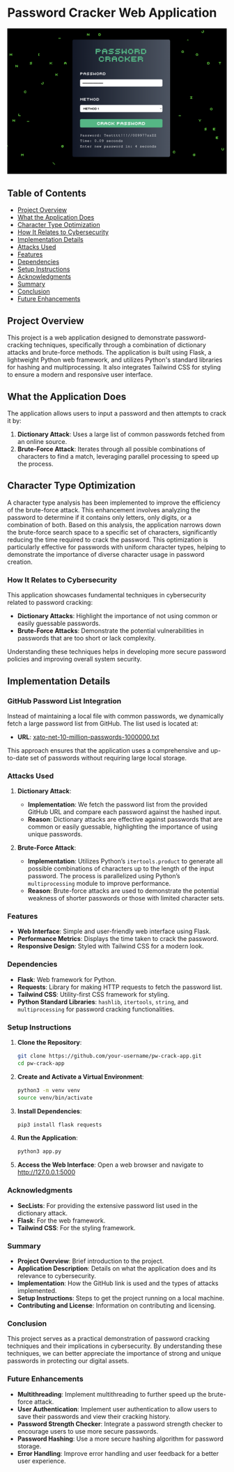 # Password Cracker Web Application

![Password Crack](/public/images/img.png "Matrix Style")

## Table of Contents

- [Project Overview](#project-overview)
- [What the Application Does](#what-the-application-does)
- [Character Type Optimization](#character-type-optimization)
- [How It Relates to Cybersecurity](#hwow-it-relates-to-cybersecurity)
- [Implementation Details](#implementation-details)
- [Attacks Used](#attacks-used)
- [Features](#features)
- [Dependencies](#dependencies)
- [Setup Instructions](#setup-instructions)
- [Acknowledgments](#acknowledgments)
- [Summary](#summary)
- [Conclusion](#conclusion)
- [Future Enhancements](#future-enhancements)

## Project Overview

This project is a web application designed to demonstrate password-cracking techniques, specifically through a combination of dictionary attacks and brute-force methods. The application is built using Flask, a lightweight Python web framework, and utilizes Python's standard libraries for hashing and multiprocessing. It also integrates Tailwind CSS for styling to ensure a modern and responsive user interface.

## What the Application Does

The application allows users to input a password and then attempts to crack it by:

1. **Dictionary Attack**: Uses a large list of common passwords fetched from an online source.
2. **Brute-Force Attack**: Iterates through all possible combinations of characters to find a match, leveraging parallel processing to speed up the process.

## Character Type Optimization

A character type analysis has been implemented to improve the efficiency of the brute-force attack. This enhancement involves analyzing the password to determine if it contains only letters, only digits, or a combination of both. Based on this analysis, the application narrows down the brute-force search space to a specific set of characters, significantly reducing the time required to crack the password. This optimization is particularly effective for passwords with uniform character types, helping to demonstrate the importance of diverse character usage in password creation.

### How It Relates to Cybersecurity

This application showcases fundamental techniques in cybersecurity related to password cracking:

- **Dictionary Attacks**: Highlight the importance of not using common or easily guessable passwords.
- **Brute-Force Attacks**: Demonstrate the potential vulnerabilities in passwords that are too short or lack complexity.

Understanding these techniques helps in developing more secure password policies and improving overall system security.

## Implementation Details

### GitHub Password List Integration

Instead of maintaining a local file with common passwords, we dynamically fetch a large password list from GitHub. The list used is located at:

- **URL**: [xato-net-10-million-passwords-1000000.txt](https://raw.githubusercontent.com/danielmiessler/SecLists/master/Passwords/xato-net-10-million-passwords-1000000.txt)

This approach ensures that the application uses a comprehensive and up-to-date set of passwords without requiring large local storage.

### Attacks Used

1. **Dictionary Attack**:

   - **Implementation**: We fetch the password list from the provided GitHub URL and compare each password against the hashed input.
   - **Reason**: Dictionary attacks are effective against passwords that are common or easily guessable, highlighting the importance of using unique passwords.

2. **Brute-Force Attack**:
   - **Implementation**: Utilizes Python’s `itertools.product` to generate all possible combinations of characters up to the length of the input password. The process is parallelized using Python’s `multiprocessing` module to improve performance.
   - **Reason**: Brute-force attacks are used to demonstrate the potential weakness of shorter passwords or those with limited character sets.

### Features

- **Web Interface**: Simple and user-friendly web interface using Flask.
- **Performance Metrics**: Displays the time taken to crack the password.
- **Responsive Design**: Styled with Tailwind CSS for a modern look.

### Dependencies

- **Flask**: Web framework for Python.
- **Requests**: Library for making HTTP requests to fetch the password list.
- **Tailwind CSS**: Utility-first CSS framework for styling.
- **Python Standard Libraries**: `hashlib`, `itertools`, `string`, and `multiprocessing` for password cracking functionalities.

### Setup Instructions

1. **Clone the Repository**:
   ```bash
   git clone https://github.com/your-username/pw-crack-app.git
   cd pw-crack-app
   ```
2. **Create and Activate a Virtual Environment**:
   ```bash
   python3 -m venv venv
   source venv/bin/activate
   ```
3. **Install Dependencies**:
   ```bash
   pip3 install flask requests
   ```
4. **Run the Application**:
   ```bash
   python3 app.py
   ```
5. **Access the Web Interface**:
   Open a web browser and navigate to http://127.0.0.1:5000

### Acknowledgments

- **SecLists**: For providing the extensive password list used in the dictionary attack.
- **Flask**: For the web framework.
- **Tailwind CSS**: For the styling framework.

### Summary

- **Project Overview**: Brief introduction to the project.
- **Application Description**: Details on what the application does and its relevance to cybersecurity.
- **Implementation**: How the GitHub link is used and the types of attacks implemented.
- **Setup Instructions**: Steps to get the project running on a local machine.
- **Contributing and License**: Information on contributing and licensing.

### Conclusion

This project serves as a practical demonstration of password cracking techniques and their implications in cybersecurity. By understanding these techniques, we can better appreciate the importance of strong and unique passwords in protecting our digital assets.

### Future Enhancements

- **Multithreading**: Implement multithreading to further speed up the brute-force attack.
- **User Authentication**: Implement user authentication to allow users to save their passwords and view their cracking history.
- **Password Strength Checker**: Integrate a password strength checker to encourage users to use more secure passwords.
- **Password Hashing**: Use a more secure hashing algorithm for password storage.
- **Error Handling**: Improve error handling and user feedback for a better user experience.
